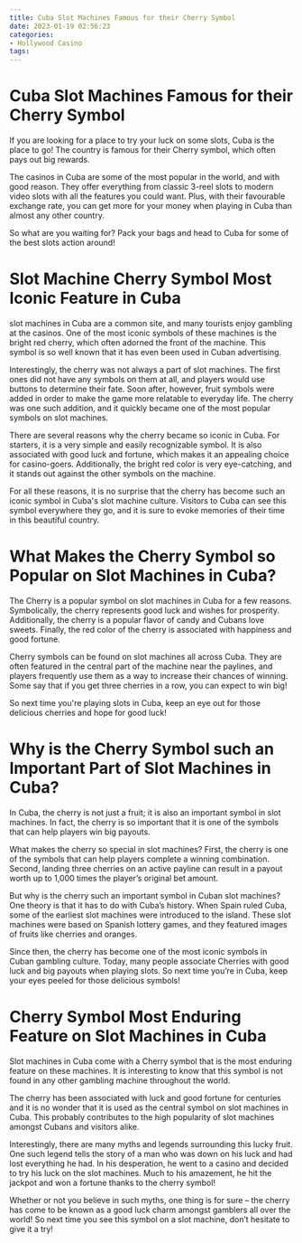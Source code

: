 ```yaml
---
title: Cuba Slot Machines Famous for their Cherry Symbol
date: 2023-01-19 02:56:23
categories:
- Hollywood Casino
tags:
---
```



#  Cuba Slot Machines Famous for their Cherry Symbol

If you are looking for a place to try your luck on some slots, Cuba is the place to go! The country is famous for their Cherry symbol, which often pays out big rewards.

The casinos in Cuba are some of the most popular in the world, and with good reason. They offer everything from classic 3-reel slots to modern video slots with all the features you could want. Plus, with their favourable exchange rate, you can get more for your money when playing in Cuba than almost any other country.

So what are you waiting for? Pack your bags and head to Cuba for some of the best slots action around!

#  Slot Machine Cherry Symbol Most Iconic Feature in Cuba




 slot machines in Cuba are a common site, and many tourists enjoy gambling at the casinos. One of the most iconic symbols of these machines is the bright red cherry, which often adorned the front of the machine. This symbol is so well known that it has even been used in Cuban advertising.

Interestingly, the cherry was not always a part of slot machines. The first ones did not have any symbols on them at all, and players would use buttons to determine their fate. Soon after, however, fruit symbols were added in order to make the game more relatable to everyday life. The cherry was one such addition, and it quickly became one of the most popular symbols on slot machines.

There are several reasons why the cherry became so iconic in Cuba. For starters, it is a very simple and easily recognizable symbol. It is also associated with good luck and fortune, which makes it an appealing choice for casino-goers. Additionally, the bright red color is very eye-catching, and it stands out against the other symbols on the machine.

For all these reasons, it is no surprise that the cherry has become such an iconic symbol in Cuba's slot machine culture. Visitors to Cuba can see this symbol everywhere they go, and it is sure to evoke memories of their time in this beautiful country.

#  What Makes the Cherry Symbol so Popular on Slot Machines in Cuba?

The Cherry is a popular symbol on slot machines in Cuba for a few reasons. Symbolically, the cherry represents good luck and wishes for prosperity. Additionally, the cherry is a popular flavor of candy and Cubans love sweets. Finally, the red color of the cherry is associated with happiness and good fortune.

Cherry symbols can be found on slot machines all across Cuba. They are often featured in the central part of the machine near the paylines, and players frequently use them as a way to increase their chances of winning. Some say that if you get three cherries in a row, you can expect to win big!

So next time you're playing slots in Cuba, keep an eye out for those delicious cherries and hope for good luck!

#  Why is the Cherry Symbol such an Important Part of Slot Machines in Cuba?

In Cuba, the cherry is not just a fruit; it is also an important symbol in slot machines. In fact, the cherry is so important that it is one of the symbols that can help players win big payouts.

What makes the cherry so special in slot machines? First, the cherry is one of the symbols that can help players complete a winning combination. Second, landing three cherries on an active payline can result in a payout worth up to 1,000 times the player’s original bet amount.

But why is the cherry such an important symbol in Cuban slot machines? One theory is that it has to do with Cuba’s history. When Spain ruled Cuba, some of the earliest slot machines were introduced to the island. These slot machines were based on Spanish lottery games, and they featured images of fruits like cherries and oranges.

Since then, the cherry has become one of the most iconic symbols in Cuban gambling culture. Today, many people associate Cherries with good luck and big payouts when playing slots. So next time you’re in Cuba, keep your eyes peeled for those delicious symbols!

#  Cherry Symbol Most Enduring Feature on Slot Machines in Cuba

Slot machines in Cuba come with a Cherry symbol that is the most enduring feature on these machines. It is interesting to know that this symbol is not found in any other gambling machine throughout the world. 

The cherry has been associated with luck and good fortune for centuries and it is no wonder that it is used as the central symbol on slot machines in Cuba. This probably contributes to the high popularity of slot machines amongst Cubans and visitors alike. 

Interestingly, there are many myths and legends surrounding this lucky fruit. One such legend tells the story of a man who was down on his luck and had lost everything he had. In his desperation, he went to a casino and decided to try his luck on the slot machines. Much to his amazement, he hit the jackpot and won a fortune thanks to the cherry symbol! 

Whether or not you believe in such myths, one thing is for sure – the cherry has come to be known as a good luck charm amongst gamblers all over the world! So next time you see this symbol on a slot machine, don’t hesitate to give it a try!